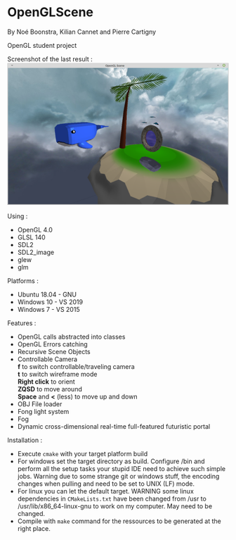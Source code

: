 # OpenGLScene
By Noé Boonstra, Kilian Cannet and Pierre Cartigny  

OpenGL student project  

Screenshot of the last result :  
![alt text](lastBuild.png)  
  
Using :  
* OpenGL 4.0  
* GLSL 140  
* SDL2  
* SDL2_image  
* glew  
* glm  
  
Platforms :  
* Ubuntu 18.04 - GNU  
* Windows 10 - VS 2019  
* Windows 7 - VS 2015  
  
Features :  
* OpenGL calls abstracted into classes  
* OpenGL Errors catching  
* Recursive Scene Objects  
* Controllable Camera  
**f** to switch controllable/traveling camera  
**t** to switch wireframe mode  
**Right click** to orient  
**ZQSD** to move around  
**Space** and **<** (less) to move up and down  
* OBJ File loader  
* Fong light system
* Fog
* Dynamic cross-dimensional real-time full-featured futuristic portal

Installation :  
* Execute `cmake` with your target platform build
* For windows set the target directory as build. Configure /bin and perform all the setup tasks your stupid IDE need to achieve such simple jobs. Warning due to some strange git or windows stuff, the encoding changes when pulling and need to be set to UNIX (LF) mode.
* For linux you can let the default target. WARNING some linux dependencies in `CMakeLists.txt` have been changed from /usr to /usr/lib/x86_64-linux-gnu to work on my computer. May need to be changed. 
* Compile with `make` command for the ressources to be generated at the right place.
